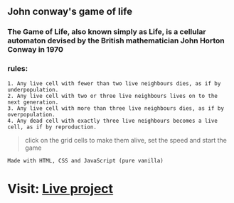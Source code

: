 ## John conway's game of life

### The Game of Life, also known simply as Life, is a cellular automaton devised by the British mathematician John Horton Conway in 1970

### rules:
    1. Any live cell with fewer than two live neighbours dies, as if by underpopulation.
    2. Any live cell with two or three live neighbours lives on to the next generation.
    3. Any live cell with more than three live neighbours dies, as if by overpopulation.
    4. Any dead cell with exactly three live neighbours becomes a live cell, as if by reproduction.


> click on the grid cells to make them alive, set the speed and start the game


`
    Made with HTML, CSS and JavaScript (pure vanilla)
`

# Visit: [Live project](https://rupam2001.github.io/Conway-s-Game-of-Life/)